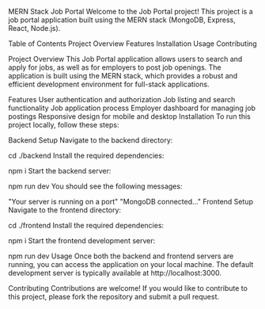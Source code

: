 MERN Stack Job Portal
Welcome to the Job Portal project! This project is a job portal application built using the MERN stack (MongoDB, Express, React, Node.js).

Table of Contents
Project Overview
Features
Installation
Usage
Contributing


Project Overview
This Job Portal application allows users to search and apply for jobs, as well as for employers to post job openings. The application is built using the MERN stack, which provides a robust and efficient development environment for full-stack applications.

Features
User authentication and authorization
Job listing and search functionality
Job application process
Employer dashboard for managing job postings
Responsive design for mobile and desktop
Installation
To run this project locally, follow these steps:

Backend Setup
Navigate to the backend directory:

cd ./backend
Install the required dependencies:

npm i
Start the backend server:

npm run dev
You should see the following messages:

"Your server is running on a port"
"MongoDB connected..."
Frontend Setup
Navigate to the frontend directory:

cd ./frontend
Install the required dependencies:

npm i
Start the frontend development server:

npm run dev
Usage
Once both the backend and frontend servers are running, you can access the application on your local machine. The default development server is typically available at http://localhost:3000.

Contributing
Contributions are welcome! If you would like to contribute to this project, please fork the repository and submit a pull request.

